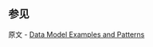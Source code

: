 ## 参见

原文 - [Data Model Examples and Patterns]( https://docs.mongodb.com/manual/applications/data-models/ )

